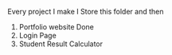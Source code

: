 Every project I make I Store this folder and then

1. Portfolio website Done
2. Login Page
3. Student Result Calculator
